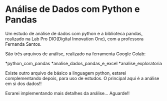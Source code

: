 # Análise de Dados com Python e Pandas

Um estudo de análise de dados com python e a biblioteca pandas, realizado na Lab Pro DIO(Digital Innovation One), com
a professora Fernanda Santos.

São três arquivos de análise, realizado na ferramenta Google Colab:

*python_com_pandas
*analise_dados_pandas_e_excel
*analise_exploratoria

Existe outro arquivo de básico a linguagem python, estarei complementando depois, para uso de estudos.
O principal aqui é a análise em si dos dados!!

Esrarei implementando mais detalhes da análise... Aguarde!!